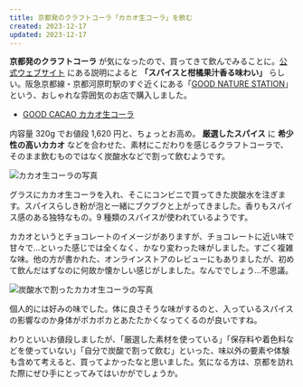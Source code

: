 ```yaml
---
title: 京都発のクラフトコーラ「カカオ生コーラ」を飲む
created: 2023-12-17
updated: 2023-12-17
---
```


**京都発のクラフトコーラ** が気になったので、買ってきて飲んでみることに。[公式ウェブサイト](https://online.goodnaturestation.com/f/cacao-cola_lp) にある説明によると **「スパイスと柑橘果汁香る味わい」** らしい。阪急京都線・京都河原町駅のすぐ近くにある「[GOOD NATURE STATION](https://goodnaturestation.com/)」という、おしゃれな雰囲気のお店で購入しました。

- [GOOD CACAO カカオ生コーラ](https://online.goodnaturestation.com/f/cacao-cola_lp)

内容量 320g でお値段 1,620 円と、ちょっとお高め。 **厳選したスパイス** に **希少性の高いカカオ** などを合わせた、素材にこだわりを感じるクラフトコーラで、そのまま飲むものではなく炭酸水などで割って飲むようです。

![カカオ生コーラの写真](2bf32592-b117-42d1-ffd6-83fd7c59c000)

グラスにカカオ生コーラを入れ、そこにコンビニで買ってきた炭酸水を注ぎます。スパイスらしき粉が泡と一緒にブクブクと上がってきました。香りもスパイス感のある独特なもの。9 種類のスパイスが使われているようです。

カカオというとチョコレートのイメージがありますが、チョコレートに近い味で甘々で…といった感じでは全くなく、かなり変わった味がしました。すごく複雑な味。他の方が書かれた、オンラインストアのレビューにもありましたが、初めて飲んだはずなのに何故か懐かしい感じがしました。なんででしょう…不思議。

![炭酸水で割ったカカオ生コーラの写真](52c7fbe1-d54f-4542-8486-4527636f9700)

個人的には好みの味でした。体に良さそうな味がするのと、入っているスパイスの影響なのか身体がポカポカとあたたかくなってくるのが良いですね。

わりといいお値段しましたが、「厳選した素材を使っている」「保存料や着色料などを使っていない」「自分で炭酸で割って飲む」といった、味以外の要素や体験も含めて考えると、買ってよかったなと思いました。気になる方は、京都を訪れた際にぜひ手にとってみてはいかがでしょうか。

